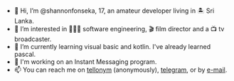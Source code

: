 - 👋 Hi, I’m @shannonfonseka, 17, an amateur developer living in 🏝 Sri Lanka.
- 👀 I’m interested in 👨🏻‍💻 software engineering, 🎬 film director and a 📺 tv broadcaster.
- 🌱 I’m currently learning visual basic and kotlin. I've already learned pascal.
- 📂 I'm working on an Instant Messaging program.
- 📫 You can reach me on [tellonym](https://tellonym.me/shannonf0nseka) (anonymously), [telegram](https://t.me/shannonf0nseka), or by [e-mail](mailto:fonsekashannonshiwantha@gmail.com).

<!---
shannonfonseka/shannonfonseka is a ✨ special ✨ repository because its `README.md` (this file) appears on your GitHub profile.
You can click the Preview link to take a look at your changes.
--->
